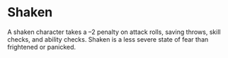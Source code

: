﻿---
name: Shaken
text:
  "A shaken character takes a –2 penalty on attack rolls, saving throws, skill checks, and ability checks. Shaken is a less severe state of fear than frightened or panicked."
---

# Shaken
A shaken character takes a –2 penalty on attack rolls, saving throws, skill checks, and ability checks. Shaken is a less severe state of fear than frightened or panicked.
